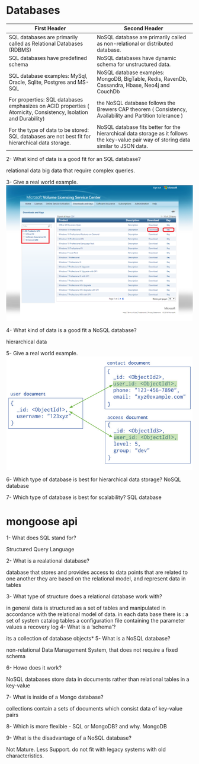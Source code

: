 # Databases
| First Header  | Second Header |
| ------------- | ------------- |
|  SQL databases are primarily called as Relational Databases (RDBMS) |   NoSQL database are primarily called as non-relational or distributed database. |
|  SQL databases have predefined schema  | NoSQL databases have dynamic schema for unstructured data.   |
| SQL database examples: MySql, Oracle, Sqlite, Postgres and MS-SQL  | NoSQL database examples: MongoDB, BigTable, Redis, RavenDb, Cassandra, Hbase, Neo4j and CouchDb |
|  For properties: SQL databases emphasizes on ACID properties ( Atomicity, Consistency, Isolation and Durability)  | the NoSQL database follows the Brewers CAP theorem ( Consistency, Availability and Partition tolerance ) |
|  For the type of data to be stored: SQL databases are not best fit for hierarchical data storage.  |  NoSQL database fits better for the hierarchical data storage as it follows the key-value pair way of storing data similar to JSON data.   |

2- What kind of data is a good fit for an SQL database?

relational data big data that require complex queries.

3- Give a real world example.
![](./3.png)

4- What kind of data is a good fit a NoSQL database?

hierarchical data

5- Give a real world example.
![](./5.jpg)

6- Which type of database is best for hierarchical data storage? 
NoSQL database

7- Which type of database is best for scalability? SQL database

# mongoose api

1- What does SQL stand for?

Structured Query Language

2- What is a realational database?

database that stores and provides access to data points that are related to one another they are based on the relational model, and represent data in tables

3- What type of structure does a relational database work with?

in general data is structured as a set of tables and manipulated in accordance with the relational model of data. in each data base there is :
a set of system catalog tables
a configuration file containing the parameter values
a recovery log
4- What is a ‘schema’?

its a collection of database objects*
5- What is a NoSQL database?

non-relational Data Management System, that does not require a fixed schema

6- Howo does it work?

NoSQL databases store data in documents rather than relational tables in a key-value

7- What is inside of a Mongo database?

collections contain a sets of documents which consist data of key-value pairs

8- Which is more flexible - SQL or MongoDB? and why. MongoDB

9- What is the disadvantage of a NoSQL database?

Not Mature.
Less Support.
do not fit with legacy systems with old characteristics.